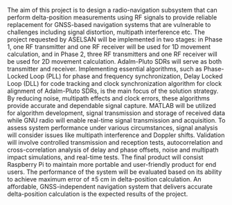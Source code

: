 The aim of this project is to design a radio-navigation subsystem that can perform delta-position measurements using RF signals to provide reliable replacement for GNSS-based navigation systems that are vulnerable to challenges including signal distortion, multipath interference etc. The project requested by ASELSAN will be implemented in two stages: in Phase 1, one RF transmitter and one RF receiver will be used for 1D movement calculation, and in Phase 2, three RF transmitters and one RF receiver will be used for 2D movement calculation. Adalm-Pluto SDRs will serve as both transmitter and receiver. Implementing essential algorithms, such as Phase-Locked Loop (PLL) for phase and frequency synchronization, Delay Locked Loop (DLL) for code tracking and clock synchronization algorithm for clock alignment of Adalm-Pluto SDRs, is the main focus of the solution strategy. By reducing noise, multipath effects and clock errors, these algorithms provide accurate and dependable signal capture. MATLAB will be utilized for algorithm development, signal transmission and storage of received data while GNU radio will enable real-time signal transmission and acquisition. To assess system performance under various circumstances, signal analysis will consider issues like multipath interference and Doppler shifts. Validation will involve controlled transmission and reception tests, autocorrelation and cross-correlation analysis of delay and phase offsets, noise and multipath impact simulations, and real-time tests. The final product will consist Raspberry Pi to maintain more portable and user-friendly product for end users. The performance of the system will be evaluated based on its ability to achieve maximum error of ±5 cm in delta-position calculation. An affordable, GNSS-independent navigation system that delivers accurate delta-position calculation is the expected results of the project.
